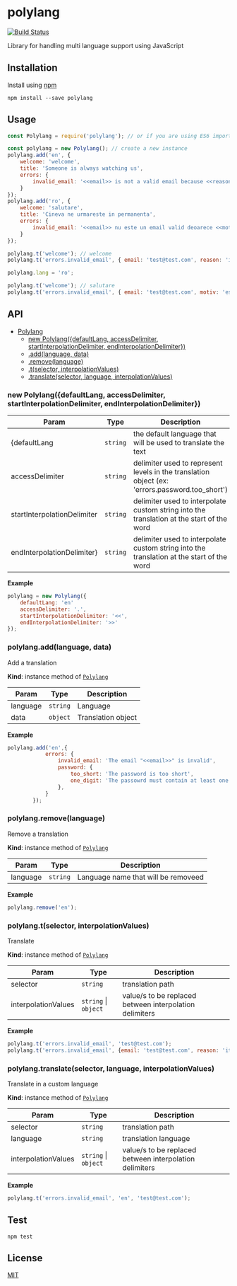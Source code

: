 # polylang

[![Build Status](https://travis-ci.org/alexcambose/polylang.svg?branch=master)](https://travis-ci.org/alexcambose/polylang)

Library for handling multi language support using JavaScript

## Installation
Install using [npm](https://www.npmjs.com/package/polylang)
```
npm install --save polylang
```

## Usage
```javascript
const Polylang = require('polylang'); // or if you are using ES6 imports, import Polylang from 'polylang';

const polylang = new Polylang(); // create a new instance
polylang.add('en', {
    welcome: 'welcome',
    title: 'Someone is always watching us',
    errors: {
        invalid_email: '<<email>> is not a valid email because <<reason>>',
    }
});
polylang.add('ro', {
    welcome: 'salutare',
    title: 'Cineva ne urmareste in permanenta',
    errors: {
        invalid_email: '<<email>> nu este un email valid deoarece <<motiv>>',
    }
});

polylang.t('welcome'); // welcome
polylang.t('errors.invalid_email', { email: 'test@test.com', reason: 'it is too short!' }); // test@test.com is not a valid email because it is too short!

polylang.lang = 'ro';

polylang.t('welcome'); // salutare
polylang.t('errors.invalid_email', { email: 'test@test.com', motiv: 'este prea scurt!' }); // test@test.com nu este un email valid deoarece este prea scurt!
```




## API

* [Polylang](#Polylang)
    * [new Polylang({defaultLang, accessDelimiter, startInterpolationDelimiter, endInterpolationDelimiter})](#new_Polylang_new)
    * [.add(language, data)](#Polylang+add)
    * [.remove(language)](#Polylang+remove)
    * [.t(selector, interpolationValues)](#Polylang+t)
    * [.translate(selector, language, interpolationValues)](#Polylang+translate)

<a name="new_Polylang_new"></a>

### new Polylang({defaultLang, accessDelimiter, startInterpolationDelimiter, endInterpolationDelimiter})

| Param | Type | Description |
| --- | --- | --- |
| {defaultLang | <code>string</code> | the default language that will be used to translate the text |
| accessDelimiter | <code>string</code> | delimiter used to represent levels in the translation object (ex: 'errors.password.too_short') |
| startInterpolationDelimiter | <code>string</code> | delimiter used to interpolate custom string into the translation at the start of the word |
| endInterpolationDelimiter} | <code>string</code> | delimiter used to interpolate custom string into the translation at the start of the word |

**Example**
```js
polylang = new Polylang({
    defaultLang: 'en'
    accessDelimiter: '.',
    startInterpolationDelimiter: '<<',
    endInterpolationDelimiter: '>>'
});
```
<a name="Polylang+add"></a>

### polylang.add(language, data)
Add a translation

**Kind**: instance method of [<code>Polylang</code>](#Polylang)

| Param | Type | Description |
| --- | --- | --- |
| language | <code>string</code> | Language |
| data | <code>object</code> | Translation object |

**Example**
```js
polylang.add('en',{
            errors: {
                invalid_email: 'The email "<<email>>" is invalid',
                password: {
                    too_short: 'The password is too short',
                    one_digit: 'The passowrd must contain at least one digit'
                },
            }
        });
```
<a name="Polylang+remove"></a>

### polylang.remove(language)
Remove a translation

**Kind**: instance method of [<code>Polylang</code>](#Polylang)

| Param | Type | Description |
| --- | --- | --- |
| language | <code>string</code> | Language name that will be removeed |

**Example**
```js
polylang.remove('en');
```
<a name="Polylang+t"></a>

### polylang.t(selector, interpolationValues)
Translate

**Kind**: instance method of [<code>Polylang</code>](#Polylang)

| Param | Type | Description |
| --- | --- | --- |
| selector | <code>string</code> | translation path |
| interpolationValues | <code>string</code> \| <code>object</code> | value/s to be replaced between interpolation delimiters |

**Example**
```js
polylang.t('errors.invalid_email', 'test@test.com');
polylang.t('errors.invalid_email', {email: 'test@test.com', reason: 'it is taken!'}); //if invalid_email string would be 'The email "<<email>>" is invalid because <<reason>>'
```
<a name="Polylang+translate"></a>

### polylang.translate(selector, language, interpolationValues)
Translate in a custom language

**Kind**: instance method of [<code>Polylang</code>](#Polylang)

| Param | Type | Description |
| --- | --- | --- |
| selector | <code>string</code> | translation path |
| language | <code>string</code> | translation language |
| interpolationValues | <code>string</code> \| <code>object</code> | value/s to be replaced between interpolation delimiters |

**Example**
```js
polylang.t('errors.invalid_email', 'en', 'test@test.com');
```
## Test
```
npm test
```
## License
[MIT](https://github.com/alexcambose/polylang/blob/master/LICENSE)
